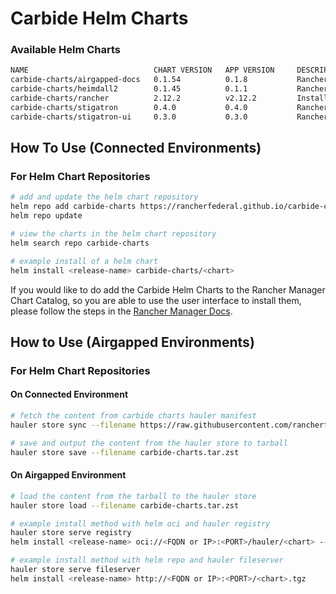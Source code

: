 # Carbide Helm Charts

### Available Helm Charts

```bash
NAME                            CHART VERSION   APP VERSION     DESCRIPTION
carbide-charts/airgapped-docs   0.1.54          0.1.8           Rancher Government Airgapped Docs
carbide-charts/heimdall2        0.1.45          0.1.1           Rancher Government Heimdall2 Tool
carbide-charts/rancher          2.12.2          v2.12.2         Install Rancher Server to manage Kubernetes clu...
carbide-charts/stigatron        0.4.0           0.4.0           Rancher Government Stigatron Extension
carbide-charts/stigatron-ui     0.3.0           0.3.0           Rancher Government Stigatron UI Extension
```

## How To Use (Connected Environments)

### For Helm Chart Repositories

```bash
# add and update the helm chart repository
helm repo add carbide-charts https://rancherfederal.github.io/carbide-charts
helm repo update

# view the charts in the helm chart repository
helm search repo carbide-charts

# example install of a helm chart
helm install <release-name> carbide-charts/<chart>
```

If you would like to do add the Carbide Helm Charts to the Rancher Manager Chart Catalog, so you are able to use the user interface to install them, please follow the steps in the [Rancher Manager Docs](https://ranchermanager.docs.rancher.com/how-to-guides/new-user-guides/helm-charts-in-rancher).

## How to Use (Airgapped Environments)

### For Helm Chart Repositories

#### On Connected Environment

```bash
# fetch the content from carbide charts hauler manifest
hauler store sync --filename https://raw.githubusercontent.com/rancherfederal/carbide-charts/refs/heads/main/carbide-charts.yaml

# save and output the content from the hauler store to tarball
hauler store save --filename carbide-charts.tar.zst
```

#### On Airgapped Environment

```bash
# load the content from the tarball to the hauler store
hauler store load --filename carbide-charts.tar.zst

# example install method with helm oci and hauler registry
hauler store serve registry
helm install <release-name> oci://<FQDN or IP>:<PORT>/hauler/<chart> --version <version>

# example install method with helm repo and hauler fileserver
hauler store serve fileserver
helm install <release-name> http://<FQDN or IP>:<PORT>/<chart>.tgz
```
